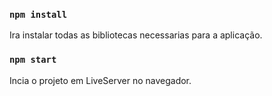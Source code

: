 
### `npm install`

Ira instalar todas as bibliotecas necessarias para a aplicação.

### `npm start`

Incia o projeto em LiveServer no navegador.

